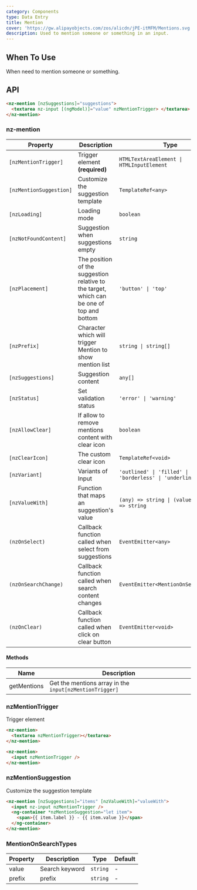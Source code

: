 ```yaml
---
category: Components
type: Data Entry
title: Mention
cover: 'https://gw.alipayobjects.com/zos/alicdn/jPE-itMFM/Mentions.svg'
description: Used to mention someone or something in an input.
---
```


## When To Use

When need to mention someone or something.

## API

```html
<nz-mention [nzSuggestions]="suggestions">
  <textarea nz-input [(ngModel)]="value" nzMentionTrigger> </textarea>
</nz-mention>
```

### nz-mention

| Property                | Description                                                                               | Type                                                     | Default                          |
| ----------------------- | ----------------------------------------------------------------------------------------- | -------------------------------------------------------- | -------------------------------- |
| `[nzMentionTrigger]`    | Trigger element **(required)**                                                            | `HTMLTextAreaElement \| HTMLInputElement`                | -                                |
| `[nzMentionSuggestion]` | Customize the suggestion template                                                         | `TemplateRef<any>`                                       | -                                |
| `[nzLoading]`           | Loading mode                                                                              | `boolean`                                                | `false`                          |
| `[nzNotFoundContent]`   | Suggestion when suggestions empty                                                         | `string`                                                 | `'无匹配结果，轻敲空格完成输入'` |
| `[nzPlacement]`         | The position of the suggestion relative to the target, which can be one of top and bottom | `'button' \| 'top'`                                      | `'bottom'`                       |
| `[nzPrefix]`            | Character which will trigger Mention to show mention list                                 | `string \| string[]`                                     | `'@'`                            |
| `[nzSuggestions]`       | Suggestion content                                                                        | `any[]`                                                  | `[]`                             |
| `[nzStatus]`            | Set validation status                                                                     | `'error' \| 'warning'`                                   | -                                |
| `[nzAllowClear]`        | If allow to remove mentions content with clear icon                                       | `boolean`                                                | `false`                          |
| `[nzClearIcon]`         | The custom clear icon                                                                     | `TemplateRef<void>`                                      | -                                |
| `[nzVariant]`           | Variants of Input                                                                         | `'outlined' \| 'filled' \| 'borderless' \| 'underlined'` | `'outlined'`                     |
| `[nzValueWith]`         | Function that maps an suggestion's value                                                  | `(any) => string \| (value: string) => string`           |
| `(nzOnSelect)`          | Callback function called when select from suggestions                                     | `EventEmitter<any>`                                      | -                                |
| `(nzOnSearchChange)`    | Callback function called when search content changes                                      | `EventEmitter<MentionOnSearchTypes>`                     | -                                |
| `(nzOnClear)`           | Callback function called when click on clear button                                       | `EventEmitter<void>`                                     | -                                |

#### Methods

| Name        | Description                                             |
| ----------- | ------------------------------------------------------- |
| getMentions | Get the mentions array in the `input[nzMentionTrigger]` |

### nzMentionTrigger

Trigger element

```html
<nz-mention>
  <textarea nzMentionTrigger></textarea>
</nz-mention>
```

```html
<nz-mention>
  <input nzMentionTrigger />
</nz-mention>
```

### nzMentionSuggestion

Customize the suggestion template

```html
<nz-mention [nzSuggestions]="items" [nzValueWith]="valueWith">
  <input nz-input nzMentionTrigger />
  <ng-container *nzMentionSuggestion="let item">
    <span>{{ item.label }} - {{ item.value }}</span>
  </ng-container>
</nz-mention>
```

### MentionOnSearchTypes

| Property | Description    | Type     | Default |
| -------- | -------------- | -------- | ------- |
| value    | Search keyword | `string` | -       |
| prefix   | prefix         | `string` | -       |
